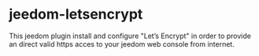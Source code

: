 # jeedom-letsencrypt
This jeedom plugin install and configure "Let’s Encrypt" in order to provide an direct valid https acces to your jeedom web console from internet.
